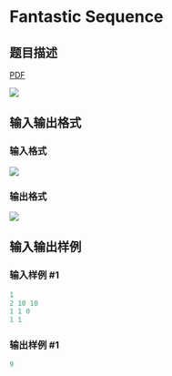 # Fantastic Sequence

## 题目描述

[problemUrl]: https://uva.onlinejudge.org/index.php?option=com_onlinejudge&Itemid=8&category=19&page=show_problem&problem=1695

[PDF](https://uva.onlinejudge.org/external/107/p10754.pdf)

![](https://cdn.luogu.com.cn/upload/vjudge_pic/UVA10754/dc21b28877ff4487446a0b6d073759bd3e94d722.png)

## 输入输出格式

### 输入格式

![](https://cdn.luogu.com.cn/upload/vjudge_pic/UVA10754/e490e575e183799a9bf795ca025545fb19eb57e5.png)

### 输出格式

![](https://cdn.luogu.com.cn/upload/vjudge_pic/UVA10754/d158b12520032ae404a59de72df0deff75d06d61.png)

## 输入输出样例

### 输入样例 #1

```cpp
1
2 10 10
1 1 0
1 1
```


### 输出样例 #1

```cpp
9
```


